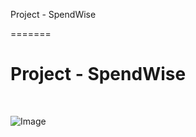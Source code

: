 
Project - SpendWise

=======
<h1>Project - SpendWise</h1>
<br/>

![Image](https://github.com/user-attachments/assets/10e4e351-bcde-4334-9528-dfbcb72e492e)

